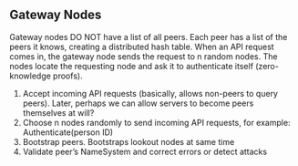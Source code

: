 ## Gateway Nodes
Gateway nodes DO NOT have a list of all peers. Each peer has a list of the peers it knows, creating a distributed hash table. When an API request comes in, the gateway node sends the request to n random nodes. The nodes locate the requesting node and ask it to authenticate itself (zero-knowledge proofs).

1. Accept incoming API requests (basically, allows non-peers to query peers). Later, perhaps we can allow servers to become peers themselves at will?
2. Choose n nodes randomly to send incoming API requests, for example: Authenticate(person ID)
3. Bootstrap peers. Bootstraps lookout nodes at same time
4. Validate peer’s NameSystem and correct errors or detect attacks
